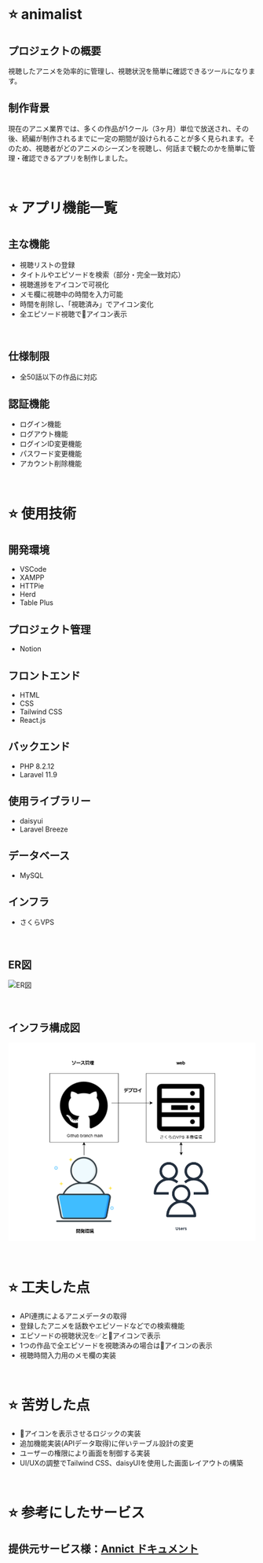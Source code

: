 # ⭐ animalist
## プロジェクトの概要
視聴したアニメを効率的に管理し、視聴状況を簡単に確認できるツールになります。

## 制作背景
現在のアニメ業界では、多くの作品が1クール（3ヶ月）単位で放送され、その後、続編が制作されるまでに一定の期間が設けられることが多く見られます。そのため、視聴者がどのアニメのシーズンを視聴し、何話まで観たのかを簡単に管理・確認できるアプリを制作しました。

<br>

# ⭐ アプリ機能一覧
## 主な機能
- 視聴リストの登録
- タイトルやエピソードを検索（部分・完全一致対応）
- 視聴進捗をアイコンで可視化
- メモ欄に視聴中の時間を入力可能
- 時間を削除し、「視聴済み」でアイコン変化
- 全エピソード視聴で👑アイコン表示

<br>

## 仕様制限
- 全50話以下の作品に対応

## 認証機能
- ログイン機能
- ログアウト機能
- ログインID変更機能
- パスワード変更機能
- アカウント削除機能

<br>

# ⭐ 使用技術
## 開発環境
- VSCode
- XAMPP
- HTTPie
- Herd
- Table Plus

## プロジェクト管理
- Notion

## フロントエンド
- HTML
- CSS
- Tailwind CSS
- React.js

## バックエンド
- PHP 8.2.12
- Laravel 11.9

## 使用ライブラリー
- daisyui
- Laravel Breeze

## データベース
- MySQL

## インフラ
- さくらVPS

<br>

## ER図
![ER図](assets/ER図.png "ER図")

<br>

## インフラ構成図
![インフラ構成図](assets/インフラ構成図.png "インフラ構成図")

<br>

# ⭐ 工夫した点
- API連携によるアニメデータの取得
- 登録したアニメを話数やエピソードなどでの検索機能
- エピソードの視聴状況を✅と👀アイコンで表示
- 1つの作品で全エピソードを視聴済みの場合は👑アイコンの表示
- 視聴時間入力用のメモ欄の実装

<br>

# ⭐ 苦労した点
- 👑アイコンを表示させるロジックの実装
- 追加機能実装(APIデータ取得)に伴いテーブル設計の変更
- ユーザーの権限により画面を制御する実装
- UI/UXの調整でTailwind CSS、daisyUIを使用した画面レイアウトの構築

<br>

# ⭐ 参考にしたサービス
## 提供元サービス様：[Annict ドキュメント](https://developers.annict.com/docs)
